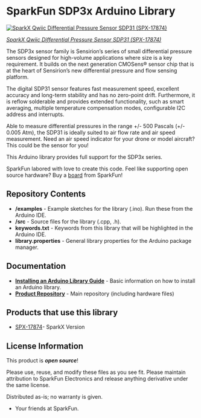 SparkFun SDP3x Arduino Library
===========================================================

[![SparkX Qwiic Differential Pressure Sensor SDP31 (SPX-17874)]()](https://www.sparkfun.com/products/17874)

[*SparkX Qwiic Differential Pressure Sensor SDP31 (SPX-17874)*](https://www.sparkfun.com/products/17874)

The SDP3x sensor family is Sensirion’s series of small differential pressure sensors designed for high-volume applications where size is a key requirement. It builds on the next generation CMOSens® sensor chip that is at the heart of Sensirion’s new differential pressure and flow sensing platform.

The digital SDP31 sensor features fast measurement speed, excellent accuracy and long-term stability and has no zero-point drift. Furthermore, it is reflow solderable and provides extended functionality, such as smart averaging, multiple temperature compensation modes, configurable I2C address and interrupts.

Able to measure differential pressures in the range +/- 500 Pascals (+/- 0.005 Atm), the SDP31 is ideally suited to air flow rate and air speed measurement. Need an air speed indicator for your drone or model aircraft? This could be the sensor for you!

This Arduino library provides full support for the SDP3x series.

SparkFun labored with love to create this code. Feel like supporting open source hardware?
Buy a [board](https://www.sparkfun.com/products/17874) from SparkFun!

Repository Contents
-------------------

* **/examples** - Example sketches for the library (.ino). Run these from the Arduino IDE.
* **/src** - Source files for the library (.cpp, .h).
* **keywords.txt** - Keywords from this library that will be highlighted in the Arduino IDE.
* **library.properties** - General library properties for the Arduino package manager.

Documentation
--------------

* **[Installing an Arduino Library Guide](https://learn.sparkfun.com/tutorials/installing-an-arduino-library)** - Basic information on how to install an Arduino library.
* **[Product Repository](https://github.com/sparkfunX/Qwiic_Differential_Pressure_Sensor-SDP31)** - Main repository (including hardware files)

Products that use this library
--------------
* [SPX-17874](https://www.sparkfun.com/products/17874)- SparkX Version

License Information
-------------------

This product is _**open source**_!

Please use, reuse, and modify these files as you see fit. Please maintain attribution to SparkFun Electronics and release anything derivative under the same license.

Distributed as-is; no warranty is given.

- Your friends at SparkFun.
